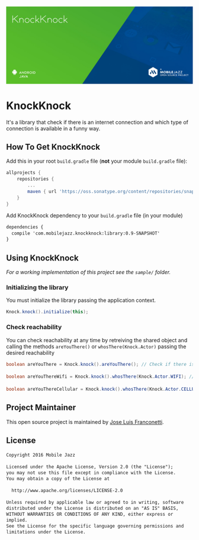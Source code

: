 ![Mobile Jazz Vastra](https://raw.githubusercontent.com/mobilejazz/metadata/master/images/banners/mobile-jazz-knockknock-android.jpg)

KnockKnock
==========

It's a library that check if there is an internet connection and which type of connection is available in a funny way.

## How To Get KnockKnock

Add this in your root `build.gradle` file (**not** your module `build.gradle` file):

```gradle
allprojects {
	repositories {
		...
		maven { url 'https://oss.sonatype.org/content/repositories/snapshots' }
	}
}
```

Add KnockKnock dependency to your `build.gradle` file (in your module)

```xml
dependencies {
  compile 'com.mobilejazz.knockknock:library:0.9-SNAPSHOT'
}
```

## Using KnockKnock

*For a working implementation of this project see the `sample/` folder.*

### Initializing the library

You must initialize the library passing the application context.

```java
Knock.knock().initialize(this);
```

### Check reachability

You can check reachability at any time by retreiving the shared object and calling the methods `areYouThere()` or `whosThere(Knock.Actor)` passing the desired reachability


```java
boolean areYouThere = Knock.knock().areYouThere(); // Check if there is internet connection

boolean areYouThereWifi = Knock.knock().whosThere(Knock.Actor.WIFI); // Check if there is internet connection and the connection is Wifi

boolean areYouThereCellular = Knock.knock().whosThere(Knock.Actor.CELLULAR); // Check if there is internet connection and the connection is Cellular

```

## Project Maintainer

This open source project is maintained by [Jose Luis Franconetti](https://github.com/joselufo).

## License

    Copyright 2016 Mobile Jazz

    Licensed under the Apache License, Version 2.0 (the "License");
    you may not use this file except in compliance with the License.
    You may obtain a copy of the License at

      http://www.apache.org/licenses/LICENSE-2.0

    Unless required by applicable law or agreed to in writing, software
    distributed under the License is distributed on an "AS IS" BASIS,
    WITHOUT WARRANTIES OR CONDITIONS OF ANY KIND, either express or implied.
    See the License for the specific language governing permissions and
    limitations under the License.
